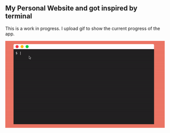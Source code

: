 ## My Personal Website and got inspired by terminal

This is a work in progress. I upload gif to show the current progress of the app.

![gif](/img/gif.gif)
